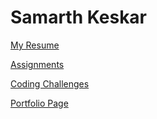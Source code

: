 # Samarth Keskar

[My Resume](resume/resume.pdf)

[Assignments](Assignments/)

[Coding Challenges](CodingChallenge/)

[Portfolio Page](https://sk63.herokuapp.com/)

